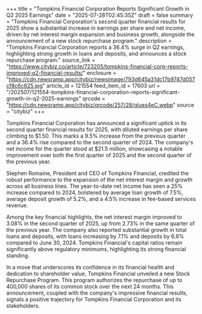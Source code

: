 +++
title = "Tompkins Financial Corporation Reports Significant Growth in Q2 2025 Earnings"
date = "2025-07-28T02:45:35Z"
draft = false
summary = "Tompkins Financial Corporation's second quarter financial results for 2025 show a substantial increase in earnings per share and net income, driven by net interest margin expansion and business growth, alongside the announcement of a new stock repurchase program."
description = "Tompkins Financial Corporation reports a 36.4% surge in Q2 earnings, highlighting strong growth in loans and deposits, and announces a stock repurchase program."
source_link = "https://www.citybiz.co/article/723205/tompkins-financial-corp-reports-improved-q2-financial-results/"
enclosure = "https://cdn.newsramp.app/citybiz/newsimage/793d645a31dc17b9747d057cf8c6c625.jpg"
article_id = 121554
feed_item_id = 17603
url = "/202507/121554-tompkins-financial-corporation-reports-significant-growth-in-q2-2025-earnings"
qrcode = "https://cdn.newsramp.app/citybiz/qrcode/257/28/glues4eC.webp"
source = "citybiz"
+++

<p>Tompkins Financial Corporation has announced a significant uptick in its second quarter financial results for 2025, with diluted earnings per share climbing to $1.50. This marks a 9.5% increase from the previous quarter and a 36.4% rise compared to the second quarter of 2024. The company's net income for the quarter stood at $21.5 million, showcasing a notable improvement over both the first quarter of 2025 and the second quarter of the previous year.</p><p>Stephen Romaine, President and CEO of Tompkins Financial, credited the robust performance to the expansion of the net interest margin and growth across all business lines. The year-to-date net income has seen a 25% increase compared to 2024, bolstered by average loan growth of 7.5%, average deposit growth of 5.2%, and a 4.5% increase in fee-based services revenue.</p><p>Among the key financial highlights, the net interest margin improved to 3.08% in the second quarter of 2025, up from 2.73% in the same quarter of the previous year. The company also reported substantial growth in total loans and deposits, with loans increasing by 7.1% and deposits by 6.8% compared to June 30, 2024. Tompkins Financial's capital ratios remain significantly above regulatory minimums, highlighting its strong financial standing.</p><p>In a move that underscores its confidence in its financial health and dedication to shareholder value, Tompkins Financial unveiled a new Stock Repurchase Program. This program authorizes the repurchase of up to 400,000 shares of its common stock over the next 24 months. This announcement, coupled with the company's impressive financial results, signals a positive trajectory for Tompkins Financial Corporation and its stakeholders.</p>